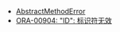 - <a href="../pages/exceptions/AbstractMethodError.md">AbstractMethodError</a>
- <a href="../pages/exceptions/ORA-00904.md">ORA-00904: "ID": 标识符无效</a>
